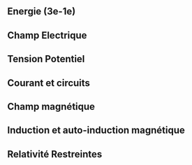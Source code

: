 ## Energie (3e-1e)

## Champ Electrique

## Tension Potentiel

## Courant et circuits

## Champ magnétique

## Induction et auto-induction magnétique

## Relativité Restreintes